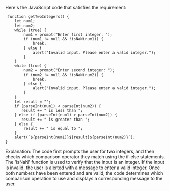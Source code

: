  Here's the JavaScript code that satisfies the requirement:
```
 function getTwoIntegers() {
    let num1;
    let num2;
    while (true) {
        num1 = prompt("Enter first integer: ");
        if (num1 != null && !isNaN(num1)) {
            break;
        } else {
            alert("Invalid input. Please enter a valid integer.");
        }
    }
    while (true) {
        num2 = prompt("Enter second integer: ");
        if (num2 != null && !isNaN(num2)) {
            break;
        } else {
            alert("Invalid input. Please enter a valid integer.");
        }
    }
    let result = "";
    if (parseInt(num1) < parseInt(num2)) {
       result += " is less than ";
    } else if (parseInt(num1) > parseInt(num2)) {
       result += " is greater than ";
    } else {
        result += " is equal to ";
    }
    alert(`${parseInt(num1)}${result}${parseInt(num2)}`);
}
```
Explanation:
The code first prompts the user for two integers, and then checks which comparison operator they match using the if-else statements. The 'isNaN' function is used to verify that the input is an integer. If the input is invalid, the user is alerted with a message to enter a valid integer. Once both numbers have been entered and are valid, the code determines which comparison operation to use and displays a corresponding message to the user.
